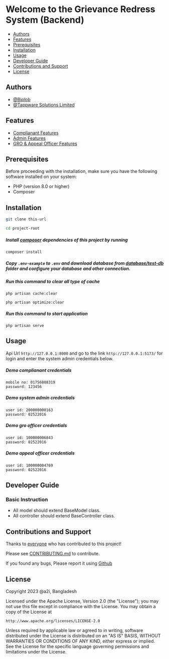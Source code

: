 # Welcome to the Grievance Redress System (Backend)

- [Authors](#authors)
- [Features](#features)
- [Prerequisites](#prerequisites)
- [Installation](#installation)
- [Usage](#usage)
- [Developer Guide](#developer-guide)
- [Contributions and Support](#contributions-and-support)
- [License](#license)

## Authors

- [@Biplob](https://www.linkedin.com/in/ekramul-kabir-biplob/)
- [@Tappware Solutions Limited](https://tappware.com/)

## Features

- [Complianant Features](https://github.com/GRS-DPG/GRS-Documentations/blob/master/md/3.1%20GRS-Complianant-Manual/3.1%20GRS-Complianant-Manual.md)
- [Admin Features](https://github.com/GRS-DPG/GRS-Documentations/blob/master/md/3.2%20GRS%20Admin%20Manual/3.2%20GRS%20Admin%20Manual.md)
- [GRO & Appeal Officer Features](https://github.com/GRS-DPG/GRS-Documentations/blob/master/md/3.3%20GRS%20GRO%20_%20Appeal%20Officer%20Manual/3.3%20GRS%20GRO%20_%20Appeal%20Officer%20Manual.md)

  
## Prerequisites

Before proceeding with the installation, make sure you have the following software installed on your system:

- PHP (version 8.0 or higher)
- Composer


## Installation

```sh
git clone this-url
```

```sh
cd project-root
```

##### Install [composer](https://getcomposer.org/) dependencies of this project by running

```sh
composer install
```

##### Copy `.env-example` to `.env` and download database from [database/test-db](https://github.com/GRS-DPG/GRS-API/tree/master/database/test-db) folder and configure your database and other connection.


##### Run this command to clear all type of cache

```shell
php artisan cache:clear
```

```shell
php artisan optimize:clear
```


##### Run this command to start application

```shell
php artisan serve
```


## Usage

Api Url `http://127.0.0.1:8000` and go to the link `http://127.0.0.1:5173/` for login and enter the system admin credentials below.

##### Demo complianant credentials

```shell
mobile no: 01756888319
password: 123456
```

##### Demo system admin credentials

```shell
user id: 200000000163
password: 02522016
```

##### Demo gro officer credentials

```shell
user id: 100000006843
password: 02522016
```

##### Demo appeal officer credentials

```shell
user id: 100000004769
password: 02522016
```



## Developer Guide

### Basic Instruction

- All model should extend BaseModel class.
- All controller should extend BaseController class.


## Contributions and Support

Thanks to [everyone](https://github.com/GRS-DPG/GRS-WEB/graphs/contributors)
who has contributed to this project!

Please see [CONTRIBUTING.md](CONTRIBUTING.md) to contribute.

If you found any bugs, Please report it using [Github](https://github.com/GRS-DPG/GRS-WEB/issues)

## License

Copyright 2023 @a2i, Bangladesh

Licensed under the Apache License, Version 2.0 (the "License");
you may not use this file except in compliance with the License.
You may obtain a copy of the License at

    http://www.apache.org/licenses/LICENSE-2.0

Unless required by applicable law or agreed to in writing, software
distributed under the License is distributed on an "AS IS" BASIS,
WITHOUT WARRANTIES OR CONDITIONS OF ANY KIND, either express or implied.
See the License for the specific language governing permissions and
limitations under the License.
